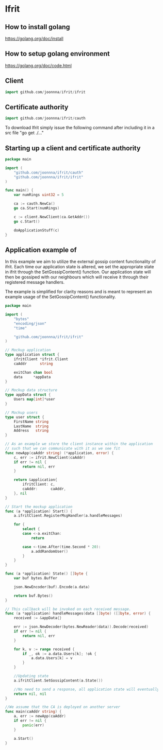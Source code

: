 # Ifrit
## How to install golang
https://golang.org/doc/install

## How to setup golang environment
https://golang.org/doc/code.html

## Client
```go
import github.com/joonnna/ifrit/ifrit
```

## Certificate authority
```go
import github.com/joonnna/ifrit/cauth
```

To download Ifrit simply issue the following command after including it in a src file "go get ./..."

## Starting up a client and certificate authority
```go
package main

import (
	"github.com/joonnna/ifrit/cauth"
	"github.com/joonnna/ifrit/ifrit"
)

func main() {
    var numRings uint32 = 5

    ca := cauth.NewCa()
    go ca.Start(numRings)

    c := client.NewClient(ca.GetAddr())
    go c.Start()

    doApplicationStuff(c)
}
```

## Application example of
In this example we aim to utilize the external gossip content functionality of ifrit.
Each time our application state is altered, we set the appropriate state in ifrit
through the SetGossipContent() function.
Our application state will then be gossiped with our neighbours which will receive it
through their registered message handlers.

The example is simplified for clarity reasons and is meant to represent an example usage
of the SetGossipContent() functionality.

```go
package main

import (
	"bytes"
	"encoding/json"
	"time"

	"github.com/joonnna/ifrit/ifrit"
)

// Mockup application
type application struct {
	ifritClient *ifrit.Client
	caAddr      string

	exitChan chan bool
	data     *appData
}

// Mockup data structure
type appData struct {
	Users map[int]*user
}

// Mockup users
type user struct {
	FirstName string
	LastName  string
	Address   string
}

// As an example we store the client instance within the application
// such that we can communicate with it as we see fit
func newApp(caAddr string) (*application, error) {
	c, err := ifrit.NewClient(caAddr)
	if err != nil {
		return nil, err
	}

	return &application{
		ifritClient: c,
		caAddr:      caAddr,
	}, nil
}

// Start the mockup application
func (a *application) Start() {
	a.ifritClient.RegisterMsgHandler(a.handleMessages)

	for {
		select {
		case <-a.exitChan:
			return

		case <-time.After(time.Second * 20):
			a.addRandomUser()
		}
	}
}

func (a *application) State() []byte {
	var buf bytes.Buffer

	json.NewEncoder(buf).Encode(a.data)

	return buf.Bytes()
}

// This callback will be invoked on each received message.
func (a *application) handleMessages(data []byte) ([]byte, error) {
	received := &appData{}

	err := json.NewDecoder(bytes.NewReader(data)).Decode(received)
	if err != nil {
		return nil, err
	}

	for k, v := range received {
		if _, ok := a.data.Users[k]; !ok {
			a.data.Users[k] = v
		}
	}

    //Updating state
	a.ifritClient.SetGossipContent(a.State())

    //No need to send a response, all application state will eventually converge
	return nil, nil
}

//We assume that the CA is deployed on another server
func main(caAddr string) {
	a, err := newApp(caAddr)
	if err != nil {
		panic(err)
	}

	a.Start()
}
```
